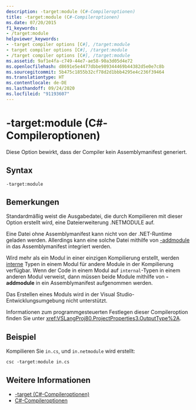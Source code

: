```yaml
---
description: -target:module (C#-Compileroptionen)
title: -target:module (C#-Compileroptionen)
ms.date: 07/20/2015
f1_keywords:
- /target:module
helpviewer_keywords:
- -target compiler options [C#], /target:module
- target compiler options [C#], /target:module
- /target compiler options [C#], /target:module
ms.assetid: 9af1e4fa-c749-44e7-ae58-90a3d05d4e72
ms.openlocfilehash: d8691e5e4477dbbe989344469b44382d5e0e7c8b
ms.sourcegitcommit: 5b475c1855b32cf78d2d1bbb4295e4c236f39464
ms.translationtype: HT
ms.contentlocale: de-DE
ms.lasthandoff: 09/24/2020
ms.locfileid: "91193607"
---
```

# <a name="-targetmodule-c-compiler-options"></a>-target:module (C#-Compileroptionen)

Diese Option bewirkt, dass der Compiler kein Assemblymanifest generiert.  
  
## <a name="syntax"></a>Syntax  
  
```console  
-target:module  
```  
  
## <a name="remarks"></a>Bemerkungen  

 Standardmäßig weist die Ausgabedatei, die durch Kompilieren mit dieser Option erstellt wird, eine Dateierweiterung .NETMODULE auf.  
  
 Eine Datei ohne Assemblymanifest kann nicht von der .NET-Runtime geladen werden. Allerdings kann eine solche Datei mithilfe von [-addmodule](./addmodule-compiler-option.md) in das Assemblymanifest integriert werden.  
  
 Wird mehr als ein Modul in einer einzigen Kompilierung erstellt, werden [interne](../keywords/internal.md) Typen in einem Modul für andere Module in der Kompilierung verfügbar. Wenn der Code in einem Modul auf `internal`-Typen in einem anderen Modul verweist, dann müssen beide Module mithilfe von **-addmodule** in ein Assemblymanifest aufgenommen werden.  
  
 Das Erstellen eines Moduls wird in der Visual Studio-Entwicklungsumgebung nicht unterstützt.  
  
 Informationen zum programmgesteuerten Festlegen dieser Compileroption finden Sie unter <xref:VSLangProj80.ProjectProperties3.OutputType%2A>.  
  
## <a name="example"></a>Beispiel  

 Kompilieren Sie `in.cs`, und `in.netmodule` wird erstellt:  
  
```console  
csc -target:module in.cs  
```  
  
## <a name="see-also"></a>Weitere Informationen

- [-target (C#-Compileroptionen)](./target-compiler-option.md)
- [C#-Compileroptionen](./index.md)
